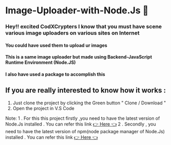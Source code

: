 # Image-Uploader-with-Node.Js 🤩

### Hey!! excited CodXCrypters I know that you must have scene various image uploaders on various sites on Internet

#### You could have used them to upload ur images 

#### This is a same image uploader but made using Backend-JavaScript Runtime Environment (Node.JS) 

#### I also have used a package to accomplish this

## If you are really interested to know how it works :

1. Just clone the project by clicking the Green button " Clone / Download " 
2. Open the project in V.S Code

Note: 1 . For this this project firstly ,you need to have the latest version of Node.Js installed  . You can refer this link [👉 Here 👈](https://nodejs.org/en/download/)
      2 . Secondly , you need to have the latest version of npm(node package manager of Node.Js) installed . You can refer this link [👉 Here 👈](https://www.npmjs.com/get-npm)
